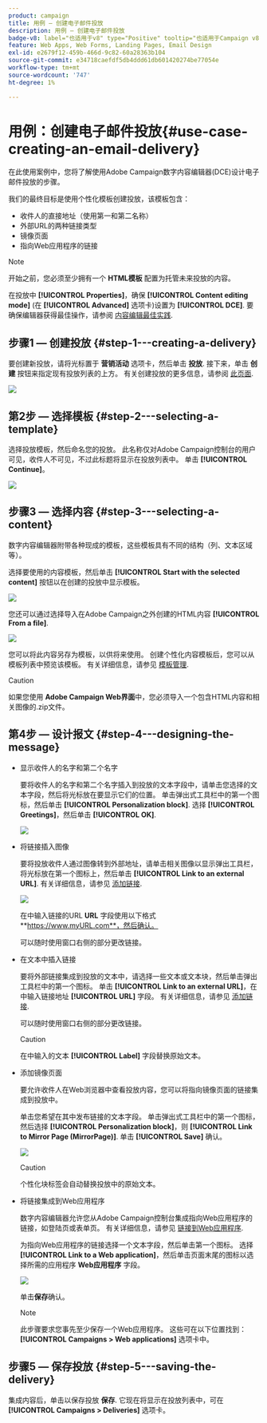 ```yaml
---
product: campaign
title: 用例 — 创建电子邮件投放
description: 用例 — 创建电子邮件投放
badge-v8: label="也适用于v8" type="Positive" tooltip="也适用于Campaign v8"
feature: Web Apps, Web Forms, Landing Pages, Email Design
exl-id: e2679f12-459b-466d-9c82-60a28363b104
source-git-commit: e34718caefdf5db4ddd61db601420274be77054e
workflow-type: tm+mt
source-wordcount: '747'
ht-degree: 1%

---
```


# 用例：创建电子邮件投放{#use-case-creating-an-email-delivery}



在此使用案例中，您将了解使用Adobe Campaign数字内容编辑器(DCE)设计电子邮件投放的步骤。

我们的最终目标是使用个性化模板创建投放，该模板包含：

* 收件人的直接地址（使用第一和第二名称）
* 外部URL的两种链接类型
* 镜像页面
* 指向Web应用程序的链接

>[!NOTE]
>
>开始之前，您必须至少拥有一个 **HTML模板** 配置为托管未来投放的内容。
>
>在投放中 **[!UICONTROL Properties]**，确保 **[!UICONTROL Content editing mode]** (在 **[!UICONTROL Advanced]** 选项卡)设置为 **[!UICONTROL DCE]**. 要确保编辑器获得最佳操作，请参阅 [内容编辑最佳实践](content-editing-best-practices.md).

## 步骤1 — 创建投放 {#step-1---creating-a-delivery}

要创建新投放，请将光标置于 **营销活动** 选项卡，然后单击 **投放**. 接下来，单击 **创建** 按钮来指定现有投放列表的上方。 有关创建投放的更多信息，请参阅 [此页面](../../delivery/using/about-email-channel.md).

![](assets/delivery_step_1.png)

## 第2步 — 选择模板 {#step-2---selecting-a-template}

选择投放模板，然后命名您的投放。 此名称仅对Adobe Campaign控制台的用户可见，收件人不可见，不过此标题将显示在投放列表中。 单击 **[!UICONTROL Continue]**。

![](assets/dce_delivery_model.png)

## 步骤3 — 选择内容 {#step-3---selecting-a-content}

数字内容编辑器附带各种现成的模板，这些模板具有不同的结构（列、文本区域等）。

选择要使用的内容模板，然后单击 **[!UICONTROL Start with the selected content]** 按钮以在创建的投放中显示模板。

![](assets/dce_select_model.png)

您还可以通过选择导入在Adobe Campaign之外创建的HTML内容 **[!UICONTROL From a file]**.

![](assets/dce_select_from_file_template.png)

您可以将此内容另存为模板，以供将来使用。 创建个性化内容模板后，您可以从模板列表中预览该模板。 有关详细信息，请参见 [模板管理](template-management.md).

>[!CAUTION]
>
>如果您使用 **Adobe Campaign Web界面**&#x200B;中，您必须导入一个包含HTML内容和相关图像的.zip文件。

## 第4步 — 设计报文 {#step-4---designing-the-message}

* 显示收件人的名字和第二个名字

  要将收件人的名字和第二个名字插入到投放的文本字段中，请单击您选择的文本字段，然后将光标放在要显示它们的位置。 单击弹出式工具栏中的第一个图标，然后单击 **[!UICONTROL Personalization block]**. 选择 **[!UICONTROL Greetings]**，然后单击 **[!UICONTROL OK]**.

  ![](assets/dce_personalizationblock_greetings.png)

* 将链接插入图像

  要将投放收件人通过图像转到外部地址，请单击相关图像以显示弹出工具栏，将光标放在第一个图标上，然后单击 **[!UICONTROL Link to an external URL]**. 有关详细信息，请参见 [添加链接](editing-content.md#adding-a-link).

  ![](assets/dce_externalpage.png)

  在中输入链接的URL **URL** 字段使用以下格式 **https://www.myURL.com**，然后确认。

  可以随时使用窗口右侧的部分更改链接。

* 在文本中插入链接

  要将外部链接集成到投放的文本中，请选择一些文本或文本块，然后单击弹出工具栏中的第一个图标。 单击 **[!UICONTROL Link to an external URL]**，在中输入链接地址 **[!UICONTROL URL]** 字段。 有关详细信息，请参见 [添加链接](editing-content.md#adding-a-link).

  可以随时使用窗口右侧的部分更改链接。

  >[!CAUTION]
  >
  >在中输入的文本 **[!UICONTROL Label]** 字段替换原始文本。

* 添加镜像页面

  要允许收件人在Web浏览器中查看投放内容，您可以将指向镜像页面的链接集成到投放中。

  单击您希望在其中发布链接的文本字段。 单击弹出式工具栏中的第一个图标，然后选择 **[!UICONTROL Personalization block]**，则 **[!UICONTROL Link to Mirror Page (MirrorPage)]**. 单击 **[!UICONTROL Save]** 确认。

  ![](assets/dce_mirrorpage.png)

  >[!CAUTION]
  >
  >个性化块标签会自动替换投放中的原始文本。

* 将链接集成到Web应用程序

  数字内容编辑器允许您从Adobe Campaign控制台集成指向Web应用程序的链接，如登陆页或表单页。 有关详细信息，请参见 [链接到Web应用程序](editing-content.md#link-to-a-web-application).

  为指向Web应用程序的链接选择一个文本字段，然后单击第一个图标。 选择 **[!UICONTROL Link to a Web application]**，然后单击页面末尾的图标以选择所需的应用程序 **Web应用程序** 字段。

  ![](assets/dce_webapp.png)

  单击&#x200B;**保存**&#x200B;确认。

  >[!NOTE]
  >
  >此步骤要求您事先至少保存一个Web应用程序。 这些可在以下位置找到： **[!UICONTROL Campaigns > Web applications]** 选项卡中。

## 步骤5 — 保存投放 {#step-5---saving-the-delivery}

集成内容后，单击以保存投放 **保存**. 它现在将显示在投放列表中，可在 **[!UICONTROL Campaigns > Deliveries]** 选项卡。
